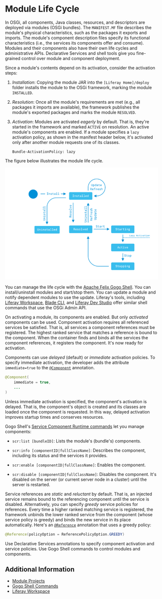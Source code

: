 # Module Life Cycle

In OSGi, all components, Java classes, resources, and descriptors are deployed via modules (OSGi bundles). The `MANIFEST.MF` file describes the module's physical characteristics, such as the packages it exports and imports. The module's component description files specify its functional characteristics (i.e., the services its components offer and consume). Modules and their components also have their own life cycles and administrative APIs. Declarative Services and shell tools give you fine-grained control over module and component deployment.

Since a module's contents depend on its activation, consider the activation steps:

1. *Installation*: Copying the module JAR into the `[Liferay Home]/deploy` folder installs the module to the OSGi framework, marking the module `INSTALLED`.

1. *Resolution*: Once all the module's requirements are met (e.g., all packages it imports are available), the framework publishes the module's exported packages and marks the module `RESOLVED`.

1. *Activation*: Modules are activated *eagerly* by default. That is, they're started in the framework and marked `ACTIVE` on resolution. An active module's components are enabled. If a module specifies a `lazy` activation policy, as shown in the manifest header below, it's activated only after another module requests one of its classes.

   ```properties
   Bundle-ActivationPolicy: lazy
   ```

The figure below illustrates the module life cycle.

![This state diagram illustrates the module life cycle.](./module-lifecycle/images/01.png) 

You can manage the life cycle with the [Apache Felix Gogo Shell](../fundamentals/using-the-gogo-shell.md). You can install/uninstall modules and start/stop them. You can update a module and notify dependent modules to use the update. Liferay's tools, including [Liferay Workspace](../../developing-applications/tooling/liferay-workspace/what-is-liferay-workspace.md), [Blade CLI](../../developing-applications/tooling/blade-cli/installing-and-updating-blade-cli.md), and [Liferay Dev Studio](https://liferay.dev/-/ide) offer similar shell commands that use the OSGi Admin API.

On activating a module, its components are enabled. But only *activated* components can be used. Component activation requires all referenced services be satisfied. That is, all services a component references must be registered. The highest ranked service that matches a reference is bound to the component. When the container finds and binds all the services the component references, it registers the component. It's now ready for activation.

Components can use *delayed* (default) or *immediate* activation policies. To specify immediate activation, the developer adds the attribute `immediate=true` to the [`@Component`](https://docs.osgi.org/javadoc/osgi.cmpn/7.0.0/org/osgi/service/component/annotations/Component.html) annotation.

```java
@Component(
    immediate = true,
    ...
)
```

Unless immediate activation is specified, the component's activation is delayed. That is, the component's object is created and its classes are loaded once the component is requested. In this way, delayed activation improves startup times and conserves resources.

Gogo Shell's [Service Component Runtime commands](http://felix.apache.org/documentation/subprojects/apache-felix-service-component-runtime.html#shell-command) let you manage components:

* `scr:list [bundleID]`: Lists the module's (bundle's) components.

* `scr:info [componentID|fullClassName]`: Describes the component, including its status and the services it provides.

* `scr:enable [componentID|fullClassName]`: Enables the component.

* `scr:disable [componentID|fullClassName]`: Disables the component. It's disabled on the server (or current server node in a cluster) until the server is restarted.

Service references are _static_ and _reluctant_ by default. That is, an injected service remains bound to the referencing component until the service is disabled. Alternatively, you can specify *greedy* service policies for references. Every time a higher ranked matching service is registered, the framework unbinds the lower ranked service from the component (whose service policy is greedy) and binds the new service in its place automatically. Here's an [`@Reference`](https://docs.osgi.org/javadoc/osgi.cmpn/7.0.0/org/osgi/service/component/annotations/Reference.html) annotation that uses a greedy policy:

```java
@Reference(policyOption = ReferencePolicyOption.GREEDY)
```

Use Declarative Services annotations to specify component activation and service policies. Use Gogo Shell commands to control modules and components.

## Additional Information

* [Module Projects](../fundamentals/module-projects.md)
* [Gogo Shell Commands](../fundamentals/using-the-gogo-shell/gogo-shell-commands.md)
* [Liferay Workspace](../../developing-applications/tooling/liferay-workspace/what-is-liferay-workspace.md)
